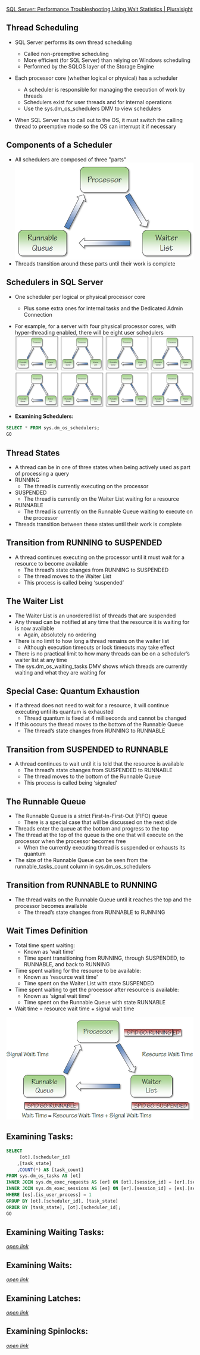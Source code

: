 [SQL Server: Performance Troubleshooting Using Wait Statistics | Pluralsight](https://www.pluralsight.com/courses/sqlserver-waits)

## Thread Scheduling
- SQL Server performs its own thread scheduling 
  + Called non-preemptive scheduling 
  + More efficient (for SQL Server) than relying on Windows scheduling 
  + Performed by the SQLOS layer of the Storage Engine 
 
- Each processor core (whether logical or physical) has a scheduler 
  + A scheduler is responsible for managing the execution of work by threads 
  + Schedulers exist for user threads and for internal operations 
  + Use the sys.dm_os_schedulers DMV to view schedulers 
 
- When SQL Server has to call out to the OS, it must switch the calling thread to preemptive mode so the OS can interrupt it if necessary

## Components of a Scheduler
- All schedulers are composed of three "parts"
![alt text](imgs/scheduler_components.png)
- Threads transition around these parts until their work is complete

## Schedulers in SQL Server
- One scheduler per logical or physical processor core
  + Plus some extra ones for internal tasks and the Dedicated Admin Connection
- For example, for a server with four physical processor cores, with hyper-threading enabled, there will be eight user schedulers
![alt text](imgs/schedulers.png)

- **Examining Schedulers:**
```sql
SELECT * FROM sys.dm_os_schedulers;
GO
```

## Thread States
- A thread can be in one of three states when being actively used as part of processing a query
- RUNNING
  + The thread is currently executing on the processor
- SUSPENDED
  + The thread is currently on the Waiter List waiting for a resource
- RUNNABLE
  + The thread is currently on the Runnable Queue waiting to execute on the processor
- Threads transition between these states until their work is complete

## Transition from RUNNING to SUSPENDED
- A thread continues executing on the processor until it must wait for a resource to become available
  + The thread’s state changes from RUNNING to SUSPENDED
  + The thread moves to the Waiter List
  + This process is called being ‘suspended’

## The Waiter List
- The Waiter List is an unordered list of threads that are suspended
- Any thread can be notified at any time that the resource it is waiting for is now available
  + Again, absolutely no ordering
- There is no limit to how long a thread remains on the waiter list
  + Although execution timeouts or lock timeouts may take effect
- There is no practical limit to how many threads can be on a scheduler’s waiter list at any time
- The sys.dm_os_waiting_tasks DMV shows which threads are currently waiting and what they are waiting for

## Special Case: Quantum Exhaustion
- If a thread does not need to wait for a resource, it will continue executing until its quantum is exhausted
  + Thread quantum is fixed at 4 milliseconds and cannot be changed
- If this occurs the thread moves to the bottom of the Runnable Queue
  + The thread’s state changes from RUNNING to RUNNABLE
  
## Transition from SUSPENDED to RUNNABLE
- A thread continues to wait until it is told that the resource is available
  + The thread’s state changes from SUSPENDED to RUNNABLE
  + The thread moves to the bottom of the Runnable Queue
  + This process is called being ‘signaled’

## The Runnable Queue
- The Runnable Queue is a strict First-In-First-Out (FIFO) queue
  + There is a special case that will be discussed on the next slide
- Threads enter the queue at the bottom and progress to the top
- The thread at the top of the queue is the one that will execute on the processor when the processor becomes free
  + When the currently executing thread is suspended or exhausts its quantum
- The size of the Runnable Queue can be seen from the runnable_tasks_count column in sys.dm_os_schedulers

## Transition from RUNNABLE to RUNNING
- The thread waits on the Runnable Queue until it reaches the top and the processor becomes available
  + The thread’s state changes from RUNNABLE to RUNNING
  
## Wait Times Definition
- Total time spent waiting:
  + Known as 'wait time'
  + Time spent transitioning from RUNNING, through SUSPENDED, to RUNNABLE, and back to RUNNING
- Time spent waiting for the resource to be available:
  + Known as 'resource wait time'
  + Time spent on the Waiter List with state SUSPENDED
- Time spent waiting to get the processor after resource is available:
  + Known as 'signal wait time'
  + Time spent on the Runnable Queue with state RUNNABLE
- Wait time = resource wait time + signal wait time

![alt text](imgs/wait_times_definition.png)

## Examining Tasks:
```sql
SELECT
	 [ot].[scheduler_id]
	,[task_state]
	,COUNT(*) AS [task_count]
FROM sys.dm_os_tasks AS [ot]
INNER JOIN sys.dm_exec_requests AS [er] ON [ot].[session_id] = [er].[session_id]
INNER JOIN sys.dm_exec_sessions AS [es] ON [er].[session_id] = [es].[session_id]
WHERE [es].[is_user_process] = 1
GROUP BY [ot].[scheduler_id], [task_state]
ORDER BY [task_state], [ot].[scheduler_id];
GO
```

## Examining Waiting Tasks:
[*open link*](ExaminingWaitingTasks.sql)

## Examining Waits:
[*open link*](ExaminingWaits.sql)

## Examining Latches:
[*open link*](ExaminingLatches.sql)

## Examining Spinlocks:
[*open link*](ExaminingSpinlocks.sql)
